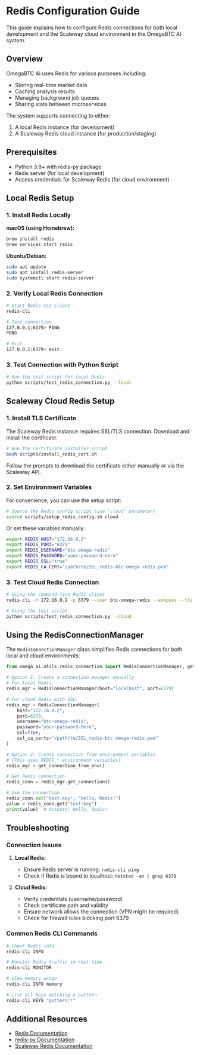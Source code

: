 # Redis Configuration Guide

This guide explains how to configure Redis connections for both local development and the Scaleway cloud environment in the OmegaBTC AI system.

## Overview

OmegaBTC AI uses Redis for various purposes including:
- Storing real-time market data
- Caching analysis results
- Managing background job queues
- Sharing state between microservices

The system supports connecting to either:
1. A local Redis instance (for development)
2. A Scaleway Redis cloud instance (for production/staging)

## Prerequisites

- Python 3.8+ with redis-py package
- Redis server (for local development)
- Access credentials for Scaleway Redis (for cloud environment)

## Local Redis Setup

### 1. Install Redis Locally

**macOS (using Homebrew):**
```bash
brew install redis
brew services start redis
```

**Ubuntu/Debian:**
```bash
sudo apt update
sudo apt install redis-server
sudo systemctl start redis-server
```

### 2. Verify Local Redis Connection

```bash
# Start Redis CLI client
redis-cli

# Test connection
127.0.0.1:6379> PING
PONG

# Exit
127.0.0.1:6379> exit
```

### 3. Test Connection with Python Script

```bash
# Run the test script for local Redis
python scripts/test_redis_connection.py --local
```

## Scaleway Cloud Redis Setup

### 1. Install TLS Certificate

The Scaleway Redis instance requires SSL/TLS connection. Download and install the certificate:

```bash
# Run the certificate installer script
bash scripts/install_redis_cert.sh
```

Follow the prompts to download the certificate either manually or via the Scaleway API.

### 2. Set Environment Variables

For convenience, you can use the setup script:

```bash
# Source the Redis config script (use 'cloud' parameter)
source scripts/setup_redis_config.sh cloud
```

Or set these variables manually:

```bash
export REDIS_HOST="172.16.8.2"
export REDIS_PORT="6379"
export REDIS_USERNAME="btc-omega-redis"
export REDIS_PASSWORD="your-password-here"
export REDIS_SSL="true"
export REDIS_CA_CERT="/path/to/SSL_redis-btc-omega-redis.pem"
```

### 3. Test Cloud Redis Connection

```bash
# Using the command-line Redis client
redis-cli -h 172.16.8.2 -p 6379 --user btc-omega-redis --askpass --tls --cacert SSL_redis-btc-omega-redis.pem

# Using the test script
python scripts/test_redis_connection.py --cloud
```

## Using the RedisConnectionManager

The `RedisConnectionManager` class simplifies Redis connections for both local and cloud environments:

```python
from omega_ai.utils.redis_connection import RedisConnectionManager, get_connection_from_env

# Option 1: Create a connection manager manually
# For local Redis:
redis_mgr = RedisConnectionManager(host="localhost", port=6379)

# For cloud Redis with SSL:
redis_mgr = RedisConnectionManager(
    host="172.16.8.2", 
    port=6379,
    username="btc-omega-redis",
    password="your-password-here",
    ssl=True,
    ssl_ca_certs="/path/to/SSL_redis-btc-omega-redis.pem"
)

# Option 2: Create connection from environment variables
# (This uses REDIS_* environment variables)
redis_mgr = get_connection_from_env()

# Get Redis connection
redis_conn = redis_mgr.get_connection()

# Use the connection
redis_conn.set("test:key", "Hello, Redis!")
value = redis_conn.get("test:key")
print(value)  # Outputs: Hello, Redis!
```

## Troubleshooting

### Connection Issues

1. **Local Redis:**
   - Ensure Redis server is running: `redis-cli ping`
   - Check if Redis is bound to localhost: `netstat -an | grep 6379`

2. **Cloud Redis:**
   - Verify credentials (username/password)
   - Check certificate path and validity
   - Ensure network allows the connection (VPN might be required)
   - Check for firewall rules blocking port 6379

### Common Redis CLI Commands

```bash
# Check Redis info
redis-cli INFO

# Monitor Redis traffic in real-time
redis-cli MONITOR

# View memory usage
redis-cli INFO memory

# List all keys matching a pattern
redis-cli KEYS "pattern:*"
```

## Additional Resources

- [Redis Documentation](https://redis.io/documentation)
- [redis-py Documentation](https://redis-py.readthedocs.io/)
- [Scaleway Redis Documentation](https://www.scaleway.com/en/docs/managed-databases/redis/) 